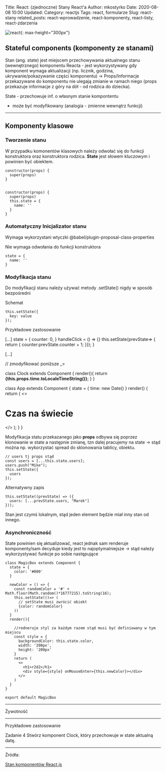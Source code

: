 Title: React: (zjednoczne) Stany React'a
Author: mkostyrko
Date: 2020-08-08 10:00
Updated:
Category: reactjs
Tags: react, formularze
Slug: react-stany
related_posts: react-wprowadzenie, react-komponenty, react-listy, react-zdarzenia

![react](https://teamquest.pl/img/static/blog/reactjs.jpeg){: max-height="300px"}

## Stateful components (komponenty ze stanami)

Stan (ang. state) jest miejscem przechowywania aktualnego stanu (wewnętrznego) komponentu Reacta - jest wykorzystywany gdy komponent wymaga aktualizacji (np. licznik, godzina, ukrywanie/pokazywanie części komponentu) -> Props/Informacje przekazywane do komponentu nie ulegają zmianie w ramach niego (props przekazuje informacje z góry na dół - od rodzica do dziecka).

State - przechowuje inf. o własnym stanie kompontentu
- może być modyfikowany (analogia - zmienne wewnątrz funkcji)

---

## Komponenty klasowe

### Tworzenie stanu

W przypadku komonentów klasowych należy odwołać się do funkcji konstruktora oraz konstruktora rodzica. **State** jest słowem kluczowym i powinien być obiektem.

    constructor(props) {
      super(props)
    }


    constructor(props) {
      super(props)
      this.state = {
        name: ''
      }
    }


### Automatyczny Inicjalizator stanu
Wymaga wykorzystani wtyczki @babel/plugin-proposal-class-properties

Nie wymaga odwołania do funkcji konstruktora


    state = {
      name: ''
    }

### Modyfikacja stanu
Do modyfikacji stanu należy używać metody .setState() nigdy w sposób bezpośredni
  
Schemat


    this.setState({
      key: value
    });


Przykładowe zastosowanie

  [...]
  state = {
    counter: 0,
  }
  handleClick = () => {}
    this.setState(prevState=> {
    return {
      counter:prevState.counter + 1;
    }});
  }
  
  [...]

// zmodyfikować poniższe _>

  class Clock extends Component {
    render(){
      return <strong>{this.props.time.toLocaleTimeString()}</strong>;
      }
  }

  class App extends Component {
    state = {
      time: new Date()
    }
    render() {
      return (
      <>
        <h1>Czas na świecie</h1>
        <Clock time={this.state.time} />
      </>
      );
    }
  }

Modyfikacja statu przekazanego jako **props** odbywa się poprzez klonowanie w state a następnie zmianę, tzn dalej pracujemy na state  -> stąd można np. wykorzystać spread do sklonowania tablicy, obiektu.

    // users tj props stąd
    const users = [...this.state.users];
    users.push("Mike");
    this.setState({
      users
    });


Alternatywny zapis


    this.setState((prevState) => ({
      users: [...prevState.users, "Marek"]
    }));


Stan jest czymś lokalnym, stąd jeden element będzie miał inny stan od innego.


<!-- Przykład 


    class Counter extends Component {
      state = {
        counter: this.props.counter,
      };
      }
      render(){
        return <h1>Twoje kliknięcia: {this.state.counter}</h1>
      }
    }
    <Counter counter={3} /> -->



### Asynchroniczność
State powinien się aktualizować, react jednak sam renderuje komponenty/sam decyduje kiedy jest to najoptymalniejsze -> stąd należy wykorzystywać funkcje po sobie następujące



    class MagicBox extends Component {
      state = {
        color: '#000'
      }
      
      newColor = () => {
        const randomColor = '#' + Math.floor(Math.random()*16777215).toString(16);
        this.setState(()=> (
          // setState musi zwrócić obiekt
          {color: randomColor}
        ))
      }
      render(){

        //redneruje styl za każdym razem stąd musi być definiowany w tym miejscu
        const style = {
          backgroundColor: this.state.color,
          width: '200px',
          height: '200px'
        }
        return (
          <>
            <h1>r2d2</h1>
            <div style={style} onMouseEnter={this.newColor}></div>
          </>
        )
      }
    }

    export default MagicBox

---
Żywotność



---

Przykładowe zastosowanie

<!-- React/1_Zadania/Dzien_1/3_Metody_cyklu_zycia -->
Zadanie 4
Stwórz komponent Clock, który przechowuje w state aktualną datę.



---

Źródła:

[Stan komponentów React.js](https://typeofweb.com/state-react-js/)


